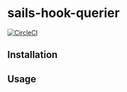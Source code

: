 # sails-hook-querier
[![CircleCI](https://circleci.com/gh/iamcxa/sails-hook-sequelize-querier/tree/master.svg?style=svg)](https://circleci.com/gh/iamcxa/sails-hook-sequelize-querier/tree/master)


## Installation

## Usage
